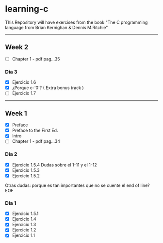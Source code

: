 # learning-c

This Repository will have exercises from the book "The C programming language from Brian Kernighan &amp; Dennis M.Ritchie"

---

## Week 2

- [ ] Chapter 1 - pdf pag...35

### Día 3

- [x] Ejercicio 1.6
- [x] ¿Porque c-'0'? ( Extra bonus track )
- [ ] Ejercicio 1.7

---

## Week 1

- [x] Preface
- [x] Preface to the First Ed.
- [x] Intro
- [ ] Chapter 1 - pdf pag...34

### Día 2

- [x] Ejercicio 1.5.4 Dudas sobre el 1-11 y el 1-12
- [x] Ejercicio 1.5.3
- [x] Ejercicio 1.5.2

Otras dudas: porque es tan importantes que no se cuente el end of line? EOF

### Día 1

- [x] Ejercicio 1.5.1
- [x] Ejercicio 1.4
- [x] Ejercicio 1.3
- [x] Ejercicio 1.2
- [x] Ejercicio 1.1
